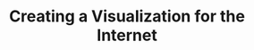 ---
layout: project
title: Creating a Visualization for the Internet
tagline: A beginner's tutorial for putting files and code online
header_image: about-nyu-washingtonsquare.jpg
project: creating-viz
project_order: introduction
---
